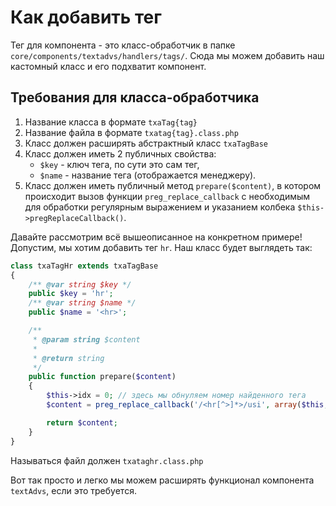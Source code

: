 # Как добавить тег

Тег для компонента - это класс-обработчик в папке `core/components/textadvs/handlers/tags/`. Сюда мы можем добавить наш кастомный класс и его подхватит компонент.

## Требования для класса-обработчика

1. Название класса в формате `txaTag{tag}`
2. Название файла в формате `txatag{tag}.class.php`
3. Класс должен расширять абстрактный класс `txaTagBase`
4. Класс должен иметь 2 публичных свойства:
    - `$key` - ключ тега, по сути это сам тег,
    - `$name` - название тега (отображается менеджеру).
5. Класс должен иметь публичный метод `prepare($content)`, в котором происходит вызов функции `preg_replace_callback` с необходимым для обработки регулярным выражением и указанием колбека `$this->pregReplaceCallback()`.

Давайте рассмотрим всё вышеописанное на конкретном примере!
Допустим, мы хотим добавить тег `hr`. Наш класс будет выглядеть так:

```php
class txaTagHr extends txaTagBase
{
    /** @var string $key */
    public $key = 'hr';
    /** @var string $name */
    public $name = '<hr>';

    /**
     * @param string $content
     *
     * @return string
     */
    public function prepare($content)
    {
        $this->idx = 0; // здесь мы обнуляем номер найденного тега
        $content = preg_replace_callback('/<hr[^>]*>/usi', array($this, 'pregReplaceCallback'), $content);

        return $content;
    }
}
```

Называться файл должен `txataghr.class.php`

Вот так просто и легко мы можем расширять функционал компонента `textAdvs`, если это требуется.
